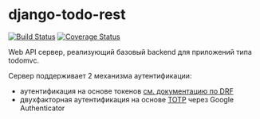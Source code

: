 # django-todo-rest
[![Build Status](https://travis-ci.org/ad-lebedev/django-todo-rest.svg?branch=master)](https://travis-ci.org/ad-lebedev/django-todo-rest)
[![Coverage Status](https://coveralls.io/repos/github/ad-lebedev/django-todo-rest/badge.svg?branch=master)](https://coveralls.io/github/ad-lebedev/django-todo-rest?branch=master)
  
Web API сервер, реализующий базовый backend для приложений типа todomvc.  

Сервер поддерживает 2 механизма аутентификации:
* аутентификация на основе токенов [см. документацию по DRF](http://www.django-rest-framework.org/api-guide/authentication/#tokenauthentication)
* двухфакторная аутентификация на основе [TOTP](https://ru.wikipedia.org/wiki/Time-based_One-time_Password_Algorithm) через Google Authenticator


